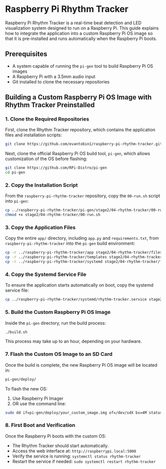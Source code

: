 # Raspberry Pi Rhythm Tracker

Raspberry Pi Rhythm Tracker is a real-time beat detection and LED visualization system designed to run on a Raspberry Pi. This guide explains how to integrate the application into a custom Raspberry Pi OS image so that it is pre-installed and runs automatically when the Raspberry Pi boots.

## Prerequisites
- A system capable of running the `pi-gen` tool to build Raspberry Pi OS images
- A Raspberry Pi with a 3.5mm audio input
- Git installed to clone the necessary repositories

## Building a Custom Raspberry Pi OS Image with Rhythm Tracker Preinstalled

### 1. Clone the Required Repositories
First, clone the Rhythm Tracker repository, which contains the application files and installation scripts:
```sh
git clone https://github.com/evantobin1/raspberry-pi-rhythm-tracker.git
```

Next, clone the official Raspberry Pi OS build tool, `pi-gen`, which allows customization of the OS before flashing:
```sh
git clone https://github.com/RPi-Distro/pi-gen
cd pi-gen
```

### 2. Copy the Installation Script
From the `raspberry-pi-rhythm-tracker` repository, copy the `00-run.sh` script into `pi-gen`:
```sh
cp ../raspberry-pi-rhythm-tracker/pi-gen/stage2/04-rhythm-tracker/00-run.sh stage2/04-rhythm-tracker/
chmod +x stage2/04-rhythm-tracker/00-run.sh
```

### 3. Copy the Application Files
Copy the entire `app/` directory, including `app.py` and `requirements.txt`, from `raspberry-pi-rhythm-tracker` into the `pi-gen` build environment:
```sh
cp -r ../raspberry-pi-rhythm-tracker/app stage2/04-rhythm-tracker/files/
cp -r ../raspberry-pi-rhythm-tracker/templates stage2/04-rhythm-tracker/files/
cp -r ../raspberry-pi-rhythm-tracker/systemd stage2/04-rhythm-tracker/files/
```

### 4. Copy the Systemd Service File
To ensure the application starts automatically on boot, copy the systemd service file:
```sh
cp ../raspberry-pi-rhythm-tracker/systemd/rhythm-tracker.service stage2/04-rhythm-tracker/files/
```

### 5. Build the Custom Raspberry Pi OS Image
Inside the `pi-gen` directory, run the build process:
```sh
./build.sh
```
This process may take up to an hour, depending on your hardware.

### 7. Flash the Custom OS Image to an SD Card
Once the build is complete, the new Raspberry Pi OS image will be located in:
```sh
pi-gen/deploy/
```
To flash the new OS:
1. Use Raspberry Pi Imager
2. OR use the command line:
```sh
sudo dd if=pi-gen/deploy/your_custom_image.img of=/dev/sdX bs=4M status=progress
```

### 8. First Boot and Verification
Once the Raspberry Pi boots with the custom OS:
- The Rhythm Tracker should start automatically.
- Access the web interface at: `http://raspberrypi.local:5000`
- Verify the service is running: `systemctl status rhythm-tracker`
- Restart the service if needed: `sudo systemctl restart rhythm-tracker`